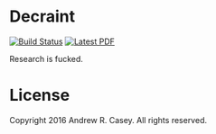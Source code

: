 Decraint
========

[![Build Status](https://travis-ci.org/andycasey/decraint.svg?branch=master)](https://travis-ci.org/andycasey/decraint) [![Latest PDF](https://img.shields.io/badge/PDF-latest-orange.svg)](https://github.com/andycasey/decraint/blob/master-pdf/article/ms.pdf)

Research is fucked.


License
======= 
Copyright 2016 Andrew R. Casey. All rights reserved.
